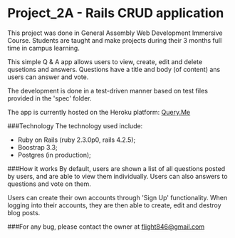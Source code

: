 # Project_2A - Rails CRUD application

This project was done in General Assembly Web Development Immersive Course. Students are taught and make projects during their 3 months full time in campus learning.

This simple Q & A app allows users to view, create, edit and delete qusetions and answers. Questions have a title and body (of content) ans users can answer and vote. 

The development is done in a test-driven manner based on test files provided in the 'spec' folder.

The app is currently hosted on the Heroku platform: [Query.Me](https://queryme2016.herokuapp.com/)

###Technology
The technology used include:

- Ruby on Rails (ruby 2.3.0p0, rails 4.2.5);
- Boostrap 3.3;
- Postgres (in production);

###How it works
By default, users are shown a list of all questions posted by users, and are able to view them individually. Users can also answers to questions and vote on them.

Users can create their own accounts through 'Sign Up' functionality. When logging into their accounts, they are then able to create, edit and destroy blog posts. 

###For any bug, please contact the owner at flight846@gmail.com


